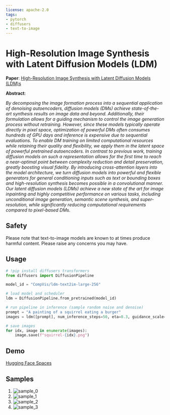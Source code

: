 ```yaml
---
license: apache-2.0
tags:
- pytorch
- diffusers
- text-to-image
---
```



# High-Resolution Image Synthesis with Latent Diffusion Models (LDM)

**Paper**: [High-Resolution Image Synthesis with Latent Diffusion Models (LDM)s](https://arxiv.org/abs/2112.10752)

**Abstract**:

*By decomposing the image formation process into a sequential application of denoising autoencoders, diffusion models (DMs) achieve state-of-the-art synthesis results on image data and beyond. Additionally, their formulation allows for a guiding mechanism to control the image generation process without retraining. However, since these models typically operate directly in pixel space, optimization of powerful DMs often consumes hundreds of GPU days and inference is expensive due to sequential evaluations. To enable DM training on limited computational resources while retaining their quality and flexibility, we apply them in the latent space of powerful pretrained autoencoders. In contrast to previous work, training diffusion models on such a representation allows for the first time to reach a near-optimal point between complexity reduction and detail preservation, greatly boosting visual fidelity. By introducing cross-attention layers into the model architecture, we turn diffusion models into powerful and flexible generators for general conditioning inputs such as text or bounding boxes and high-resolution synthesis becomes possible in a convolutional manner. Our latent diffusion models (LDMs) achieve a new state of the art for image inpainting and highly competitive performance on various tasks, including unconditional image generation, semantic scene synthesis, and super-resolution, while significantly reducing computational requirements compared to pixel-based DMs.*

## Safety
Please note that text-to-image models are known to at times produce harmful content. 
Please raise any concerns you may have.


## Usage

```python
# !pip install diffusers transformers
from diffusers import DiffusionPipeline

model_id = "CompVis/ldm-text2im-large-256"

# load model and scheduler
ldm = DiffusionPipeline.from_pretrained(model_id)

# run pipeline in inference (sample random noise and denoise)
prompt = "A painting of a squirrel eating a burger"
images = ldm([prompt], num_inference_steps=50, eta=0.3, guidance_scale=6).images

# save images
for idx, image in enumerate(images):
    image.save(f"squirrel-{idx}.png")
```

## Demo

[Hugging Face Spaces](https://huggingface.co/spaces/CompVis/ldm-text2im-large-256-diffusers)

## Samples

1. ![sample_0](https://huggingface.co/CompVis/ldm-text2im-large-256/resolve/main/images/squirrel-0.png)
2. ![sample_1](https://huggingface.co/CompVis/ldm-text2im-large-256/resolve/main/images/squirrel-1.png)
3. ![sample_2](https://huggingface.co/CompVis/ldm-text2im-large-256/resolve/main/images/squirrel-2.png)
4. ![sample_3](https://huggingface.co/CompVis/ldm-text2im-large-256/resolve/main/images/squirrel-3.png)
